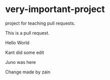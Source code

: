 # very-important-project

project for teaching pull requests.

This is a pull request.

Hello World

Kant did some edit

Juno was here

Change made by zain 
